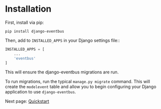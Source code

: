 Installation
============

First, install via pip:
```
pip install django-eventbus
```

Then, add to `INSTALLED_APPS` in your Django settings file::
```python
INSTALLED_APPS = [
    ...
    'eventbus'
]
```
This will ensure the django-eventbus migrations are run.

To run migrations, run the typical `manage.py migrate` command.
This will create the `modelevent` table and allow you to begin
configuring your Django application to use `django-eventbus`.

Next page: [Quickstart](quickstart.md)
